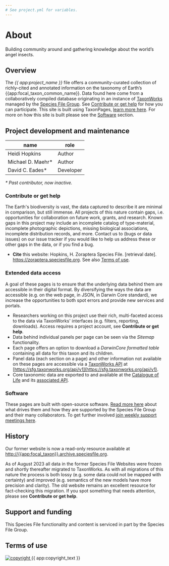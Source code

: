 ```yaml
---
# See project.yml for variables.
---
```

# About
Building community around and gathering knowledge about the world’s angel insects.

## Overview
The _{{ app:project_name }}_ file offers a community-curated collection of richly-cited and annotated information on the taxonomy of Earth’s {{app:focal_taxon_common_name}}. Data found here come from a collaboratively compiled database originating in an instance of [TaxonWorks](https://taxonworks.org) managed by the [Species File Group](https://speciesfilegroup.org). See [Contribute or get help](#contribute-or-get-help) for how you can participate. This site is built using TaxonPages, [learn more here](https://github.com/SpeciesFileGroup/taxonpages). For more on how this site is built please see the [Software](#software) section.

## Project development and maintenance

|name|role|
|----|----|
| Heidi Hopkins | Author |
| Michael D. Maehr\* | Author |
| David C. Eades\* | Developer |

_\* Past contributor, now inactive._

### Contribute or get help
The Earth's biodiversity is vast, the data captured to describe it are minimal in comparison, but still immense. All projects of this nature contain gaps, i.e. opportunities for collaboration on future work, grants, and research. Known gaps in this project may include an incomplete catalog of type-material, incomplete photographic depictions, missing biological associations, incomplete distribution records, and more. Contact us to <TrackerReport label="Report a problem or offer data" tag="a" button-class="cursor-pointer" /> (bugs or data issues) on our issue tracker if you would like to help us address these or other gaps in the data, or if you find a bug.

- **Cite** this website: Hopkins, H. Zoraptera Species File. [retrieval date]. <https://zoraptera.speciesfile.org>. See also [Terms of use](#terms-of-use).

### Extended data access
A goal of these pages is to ensure that the underlying data behind them are accessible in their digital format. By diversifying the ways the data are accessible (e.g. on the web page, in JSON, in Darwin Core standard), we increase the opportunities to both spot errors and provide new services and portals.

- Researchers working on this project use their rich, multi-faceted access to the data via TaxonWorks' interfaces (e.g. filters, reporting, downloads). Access requires a project account, see **Contribute or get help**.
- Data behind individual panels per page can be seen via the _Sitemap_ functionality.
- Each page offers an option to download a _DarwinCore formatted table_ containing all data for this taxon and its children.
- Panel data (each section on a page) and other information not available on these pages are accessible via a [TaxonWorks API](https://api.taxonworks.org) at [https://sfg.taxonworks.org/api/v1](https://sfg.taxonworks.org/api/v1).
- Core taxonomic data are exported to and available at the [Catalogue of Life](https://www.catalogueoflife.org/data/taxon/8MP8V) and its [associated API](https://api.checklistbank.org/dataset/3LR/taxon/8MP8V).

### Software
These pages are built with open-source software. [Read more here](http://speciesfilegroup.org/docs/taxonworks_in_production_at_sfg.html) about what drives them and how they are supported by the Species File Group and their many collaborators. To get further involved [join weekly support meetings here](https://speciesfilegroup.org/events.html).

## History
Our former website is now a read-only resource available at [http://{{app:focal_taxon}}.archive.speciesfile.org](http://{{app:focal_taxon}}.archive.speciesfile.org).

As of August 2023 all data in the former Species File Websites were frozen and shortly thereafter migrated to TaxonWorks. As with all migrations of this nature the process is both lossy (e.g. some data could not be mapped with certainty) and improved (e.g. semantics of the new models have more precision and clarity). The old website remains an excellent resource for fact-checking this migration. If you spot something that needs attention, please see **Contribute or get help**.

## Support and funding
This Species File functionality and content is serviced in part by the Species File Group.

## Terms of use

<div class="flex items-center gap-2">
  <a
    class="min-w-fit"
    href="{{ app:copyright_image_link }}"
  >
    <img 
      src="{{ app:copyright_image }}" 
      alt="copyright" 
      class="m-0"
    >
  </a>
  <span>{{ app:copyright_text }}</span>
</div>


